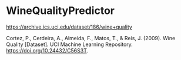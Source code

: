 # WineQualityPredictor

https://archive.ics.uci.edu/dataset/186/wine+quality

Cortez, P., Cerdeira, A., Almeida, F., Matos, T., & Reis, J. (2009). Wine Quality [Dataset]. UCI Machine Learning Repository. https://doi.org/10.24432/C56S3T.